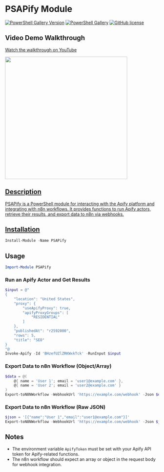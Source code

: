 # PSAPify Module

[![PowerShell Gallery Version](https://img.shields.io/powershellgallery/v/PSAPify)](https://www.powershellgallery.com/packages/PSAPify)
[![PowerShell Gallery](https://img.shields.io/powershellgallery/dt/PSAPify)](https://www.powershellgallery.com/packages/PSAPify)
[![GitHub license](https://img.shields.io/github/license/SharkByte561/PSAPify)](https://github.com/SharkByte561/PSAPify/blob/main/LICENSE)
<!-- [![Build Status](https://img.shields.io/github/workflow/status/SharkByte561/PSAPify/main)](https://github.com/SharkByte561/PSAPify/actions) -->

## Video Demo Walkthrough

[Watch the walkthrough on YouTube](https://youtu.be/AxpSLIlOLLE)

<a href="https://youtu.be/AxpSLIlOLLE"><img src="https://img.youtube.com/vi/AxpSLIlOLLE/0.jpg" width="400">

## Description

PSAPify is a PowerShell module for interacting with the Apify platform and integrating with n8n workflows. It provides functions to run Apify actors, retrieve their results, and export data to n8n via webhooks.

## Installation

```powershell
Install-Module -Name PSAPify
```

## Usage

```powershell
Import-Module PSAPify
```

### Run an Apify Actor and Get Results

```powershell
$input = @"
{
    "location": "United States",
    "proxy": {
        "useApifyProxy": true,
        "apifyProxyGroups": [
            "RESIDENTIAL"
        ]
    },
    "publishedAt": "r2592000",
    "rows": 5,
    "title": "SEO"
}
"@
Invoke-Apify -Id 'BHzefUZlZRKWxkTck' -RunInput $input
```

### Export Data to n8n Workflow (Object/Array)

```powershell
$data = @(
    @{ name = 'User 1'; email = 'user1@example.com' },
    @{ name = 'User 2'; email = 'user2@example.com' }
)
Export-toN8NWorkflow -WebhookUrl 'https://example.com/webhook' -Json $data
```

### Export Data to n8n Workflow (Raw JSON)

```powershell
$json = '[{"name":"User 1","email":"user1@example.com"}]'
Export-toN8NWorkflow -WebhookUrl 'https://example.com/webhook' -Json $json -RawJson
```

## Notes

- The environment variable `ApifyToken` must be set with your Apify API token for Apify-related functions.
- The n8n workflow should expect an array or object in the request body for webhook integration.
